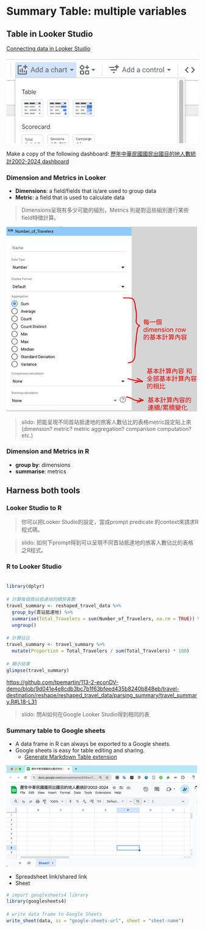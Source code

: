 # Summary Table: multiple variables

## Table in Looker Studio

  [Connecting data in Looker Studio](lookerstudio-connect-data.md)

![](../img/2025-03-11-12-47-01.png)

Make a copy of the following dashboard:
[歷年中華民國國民出國目的地人數統計2002-2024 dashboard](https://lookerstudio.google.com/reporting/c0b8fea5-3335-4713-8b01-ed45cbf8f392)

### Dimension and Metrics in Looker

  - **Dimensions**: a field/fields that is/are used to group data
  - **Metric**: a field that is used to calculate data

> Dimensions呈現有多少可能的組別，Metrics 則是對這些組別進行某些field特徵計算。

<img src="../img/Metric-calculation.png" width="500px">

> slido: 把能呈現不同首站抵達地的旅客人數佔比的表格metric設定貼上來(dimension? metric? metric aggregation? comparison computation? etc.)

### Dimension and Metrics in R

  - **group by**: dimensions  
  - **summarise**: metrics

## Harness both tools

### Looker Studio to R

> 你可以把Looker Studio的設定，當成prompt predicate 的context來請求R程式碼。 

> slido: 如何下prompt得到可以呈現不同首站抵達地的旅客人數佔比的表格之R程式。
>

### R to Looker Studio

```R

library(dplyr)

# 計算每個首站抵達地的總旅客數
travel_summary <- reshaped_travel_data %>%
  group_by(首站抵達地) %>%
  summarise(Total_Travelers = sum(Number_of_Travelers, na.rm = TRUE)) %>%
  ungroup()

# 計算佔比
travel_summary <- travel_summary %>%
  mutate(Proportion = Total_Travelers / sum(Total_Travelers) * 100)

# 顯示結果
glimpse(travel_summary)
```

https://github.com/tpemartin/113-2-econDV-demo/blob/9d041e4e8cdb3bc7b1f63bfeed435b8240b848eb/travel-destination/reshape/reshaped_travel_data/parsing_summary/travel_summary.R#L18-L31

> slido: 問AI如何在Google Looker Studio得到相同的表

### Summary table to Google sheets

  - A data frame in R can always be exported to a Google sheets.  
  - Google sheets is easy for table editing and sharing.  
    - [Generate Markdown Table extension](https://workspace.google.com/marketplace/app/generatemarkdowntable/23306117760)


<img src="../img/2025-03-21-14-57-05.png" width="500px"/>

  - Spreadsheet link/shared link  
  - Sheet

```R
# import googlesheets4 library
library(googlesheets4)

# write data frame to Google Sheets
write_sheet(data, ss = "google-sheets-url", sheet = "sheet-name")
```


